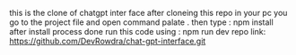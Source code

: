 this is the clone of chatgpt inter face
 after cloneing this repo in your pc
 you go to the project file and open command palate .
 then type : npm install 
 after install process done
 run this code using : npm run dev 
 repo link: https://github.com/DevRowdra/chat-gpt-interface.git